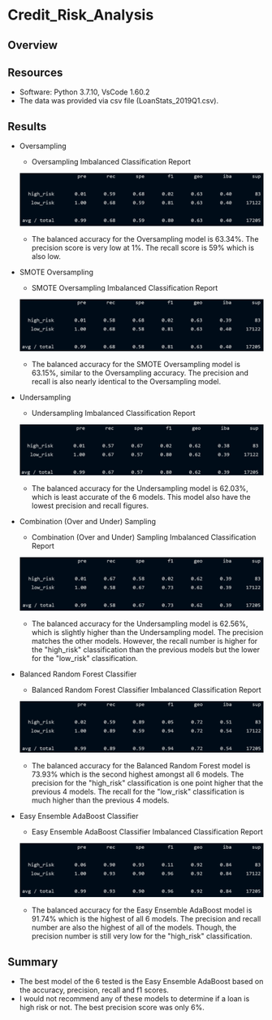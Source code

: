 # Credit_Risk_Analysis

## Overview
 
## Resources
- Software: Python 3.7.10, VsCode 1.60.2
- The data was provided via csv file (LoanStats_2019Q1.csv).

## Results
- Oversampling
	- Oversampling Imbalanced Classification Report
	
	![Oversampling](https://github.com/jediracer/Credit_Risk_Analysis/blob/main/images/Oversampling.png)

	- The balanced accuracy for the Oversampling model is 63.34%. The precision score is very low at 1%. The recall score is 59% which is also low.
	
- SMOTE Oversampling
	- SMOTE Oversampling Imbalanced Classification Report
	
	![SMOTE Oversampling](https://github.com/jediracer/Credit_Risk_Analysis/blob/main/images/SMOTE_Oversampling.png)

	- The balanced accuracy for the SMOTE Oversampling model is 63.15%, similar to the Oversampling accuracy. The precision and recall is also nearly identical to the Oversampling model.
	
- Undersampling
	- Undersampling Imbalanced Classification Report
	
	![Undersampling](https://github.com/jediracer/Credit_Risk_Analysis/blob/main/images/Undersampling.png)

	- The balanced accuracy for the Undersampling model is 62.03%, which is least accurate of the 6 models. This model also have the lowest precision and recall figures. 
	
- Combination (Over and Under) Sampling
	- Combination (Over and Under) Sampling Imbalanced Classification Report
	
	![Combination (Over and Under) Sampling](https://github.com/jediracer/Credit_Risk_Analysis/blob/main/images/Combination.png)

	- The balanced accuracy for the Undersampling model is 62.56%, which is slightly higher than the Undersampling model. The precision matches the other models. However, the recall number is higher for the "high_risk" classification than the previous models but the lower for the "low_risk" classification.
	
- Balanced Random Forest Classifier
	- Balanced Random Forest Classifier Imbalanced Classification Report
	
	![Balanced Random Forest Classifier](https://github.com/jediracer/Credit_Risk_Analysis/blob/main/images/Balanced.png)

	- The balanced accuracy for the Balanced Random Forest model is 73.93% which is the second highest amongst all 6 models.  The precision for the "high_risk" classification is one point higher that the previous 4 models. The recall for the "low_risk" classification is much higher than the previous 4 models.
	
- Easy Ensemble AdaBoost Classifier
	- Easy Ensemble AdaBoost Classifier Imbalanced Classification Report
	
	![Easy Ensemble AdaBoost Classifier](https://github.com/jediracer/Credit_Risk_Analysis/blob/main/images/Easy_Ensemble.png)

	- The balanced accuracy for the Easy Ensemble AdaBoost model is 91.74% which is the highest of all 6 models. The precision and recall number are also the highest of all of the models.  Though, the precision number is still very low for the "high_risk" classification.

## Summary

- The best model of the 6 tested is the Easy Ensemble AdaBoost based on the accuracy, precision, recall and f1 scores.
- I would not recommend any of these models to determine if a loan is high risk or not.  The best precision score was only 6%. 